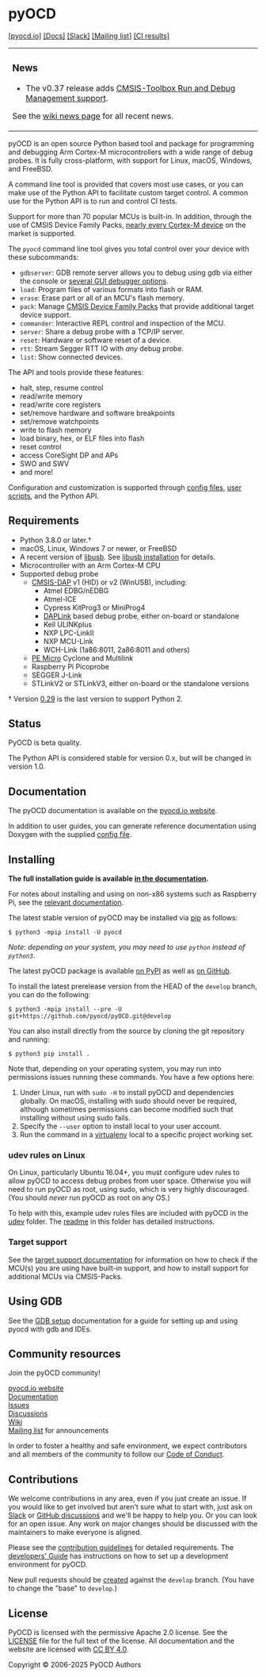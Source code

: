 pyOCD
=====

[\[pyocd.io\]](https://pyocd.io/) [\[Docs\]](https://pyocd.io/docs) [\[Slack\]](https://join.slack.com/t/pyocd/shared_invite/zt-wmy3zvg5-nRLj1GBWYh708TVfIx9Llg) [\[Mailing list\]](https://groups.google.com/g/pyocd) [\[CI results\]](https://dev.azure.com/pyocd/pyocd/_build?definitionId=1&_a=summary)

<table><tr><td>

### News

- The v0.37 release adds [CMSIS-Toolbox Run and Debug Management support](https://pyocd.io/docs/target_support.html).

See the [wiki news page](https://github.com/pyocd/pyOCD/wiki/News) for all recent news.

</td></tr></table>

pyOCD is an open source Python based tool and package for programming and debugging Arm Cortex-M microcontrollers
with a wide range of debug probes. It is fully cross-platform, with support for Linux, macOS, Windows, and FreeBSD.

A command line tool is provided that covers most use cases, or you can make use of the Python
API to facilitate custom target control. A common use for the Python API is to run and control CI
tests.

Support for more than 70 popular MCUs is built-in. In addition, through the use of CMSIS Device
Family Packs, [nearly every Cortex-M device](https://www.keil.com/dd2/pack/) on the market is supported.

The `pyocd` command line tool gives you total control over your device with these subcommands:

- `gdbserver`: GDB remote server allows you to debug using gdb via either the console or
    [several GUI debugger options](https://pyocd.io/docs/gdb_setup).
- `load`: Program files of various formats into flash or RAM.
- `erase`: Erase part or all of an MCU's flash memory.
- `pack`: Manage [CMSIS Device Family Packs](https://open-cmsis-pack.github.io/Open-CMSIS-Pack-Spec/main/html/index.html)
    that provide additional target device support.
- `commander`: Interactive REPL control and inspection of the MCU.
- `server`: Share a debug probe with a TCP/IP server.
- `reset`: Hardware or software reset of a device.
- `rtt`: Stream Segger RTT IO with _any_ debug probe.
- `list`: Show connected devices.

The API and tools provide these features:

-  halt, step, resume control
-  read/write memory
-  read/write core registers
-  set/remove hardware and software breakpoints
-  set/remove watchpoints
-  write to flash memory
-  load binary, hex, or ELF files into flash
-  reset control
-  access CoreSight DP and APs
-  SWO and SWV
-  and more!

Configuration and customization is supported through [config files](https://pyocd.io/docs/configuration),
[user scripts](https://pyocd.io/docs/user_scripts), and the Python API.


Requirements
------------

- Python 3.8.0 or later.†
- macOS, Linux, Windows 7 or newer, or FreeBSD
- A recent version of [libusb](https://libusb.info/). See [libusb installation](#libusb-installation) for details.
- Microcontroller with an Arm Cortex-M CPU
- Supported debug probe
  - [CMSIS-DAP](https://arm-software.github.io/CMSIS_5/DAP/html/index.html) v1 (HID) or v2 (WinUSB), including:
    - Atmel EDBG/nEDBG
    - Atmel-ICE
    - Cypress KitProg3 or MiniProg4
    - [DAPLink](https://github.com/ARMmbed/DAPLink) based debug probe, either on-board or standalone
    - Keil ULINKplus
    - NXP LPC-LinkII
    - NXP MCU-Link
    - WCH-Link (1a86:8011, 2a86:8011 and others)
  - [PE Micro](https://pemicro.com/) Cyclone and Multilink
  - Raspberry Pi Picoprobe
  - SEGGER J-Link
  - STLinkV2 or STLinkV3, either on-board or the standalone versions

† Version [0.29](https://github.com/pyocd/pyOCD/releases/tag/v0.29.0) is the last version to support Python 2.

Status
------

PyOCD is beta quality.

The Python API is considered stable for version 0.x, but will be changed in version 1.0.


Documentation
-------------

The pyOCD documentation is available on the [pyocd.io website](https://pyocd.io/docs).

In addition to user guides, you can generate reference documentation using Doxygen with the
supplied [config file](docs/Doxyfile).


Installing
----------

**The full installation guide is available [in the documentation](https://pyocd.io/docs/installing).**

For notes about installing and using on non-x86 systems such as Raspberry Pi, see the
[relevant documentation](https://pyocd.io/docs/installing_on_non_x86).

The latest stable version of pyOCD may be installed via [pip](https://pip.pypa.io/en/stable/index.html)
as follows:

```
$ python3 -mpip install -U pyocd
```

_Note: depending on your system, you may need to use `python` instead of `python3`._

The latest pyOCD package is available [on PyPI](https://pypi.python.org/pypi/pyOCD/) as well as
[on GitHub](https://github.com/pyocd/pyOCD/releases).

To install the latest prerelease version from the HEAD of the `develop` branch, you can do
the following:

```
$ python3 -mpip install --pre -U git+https://github.com/pyocd/pyOCD.git@develop
```

You can also install directly from the source by cloning the git repository and running:

```
$ python3 pip install .
```

Note that, depending on your operating system, you may run into permissions issues running these commands.
You have a few options here:

1. Under Linux, run with `sudo -H` to install pyOCD and dependencies globally. On macOS, installing with sudo
    should never be required, although sometimes permissions can become modified such that installing without
    using sudo fails.
3. Specify the `--user` option to install local to your user account.
4. Run the command in a [virtualenv](https://virtualenv.pypa.io/en/latest/)
   local to a specific project working set.

### udev rules on Linux

On Linux, particularly Ubuntu 16.04+, you must configure udev rules to allow pyOCD to access debug
probes from user space. Otherwise you will need to run pyOCD as root, using sudo, which is very
highly discouraged. (You should _never_ run pyOCD as root on any OS.)

To help with this, example udev rules files are included with pyOCD in the
[udev](https://github.com/pyocd/pyOCD/tree/main/udev) folder. The
[readme](https://github.com/pyocd/pyOCD/tree/main/udev/README.md) in this folder has detailed
instructions.

### Target support

See the [target support documentation](https://pyocd.io/docs/target_support) for information on how to check if
the MCU(s) you are using have built-in support, and how to install support for additional MCUs via
CMSIS-Packs.


Using GDB
---------

See the [GDB setup](https://pyocd.io/docs/gdb_setup) documentation for a guide for setting up
and using pyocd with gdb and IDEs.


Community resources
-------------------

Join the pyOCD community!

[pyocd.io website](https://pyocd.io) \
[Documentation](https://pyocd.io/docs) \
[Issues](https://github.com/pyocd/pyOCD/issues) \
[Discussions](https://github.com/pyocd/pyOCD/discussions) \
[Wiki](https://github.com/pyocd/pyOCD/wiki) \
[Mailing list](https://groups.google.com/g/pyocd) for announcements

In order to foster a healthy and safe environment, we expect contributors and all members of the community to
follow our [Code of Conduct](https://github.com/pyocd/pyOCD/tree/main/CODE_OF_CONDUCT.md).


Contributions
-------------

We welcome contributions in any area, even if you just create an issue. If you would like to get involved but
aren't sure what to start with, just ask on
[Slack](https://join.slack.com/t/pyocd/shared_invite/zt-zqjv6zr5-ZfGAXl_mFCGGmFlB_8riHA) or [GitHub
discussions](https://github.com/pyocd/pyOCD/discussions) and we'll be happy to help you. Or you can look for
an open issue. Any work on major changes should be discussed with the maintainers to make everyone is aligned.

Please see the [contribution guidelines](https://github.com/pyocd/pyOCD/tree/main/CONTRIBUTING.md) for detailed requirements. The [developers'
Guide](https://pyocd.io/docs/developers_guide) has instructions on how to set up a development environment for pyOCD.

New pull requests should be [created](https://github.com/pyocd/pyOCD/pull/new) against the `develop` branch. (You have to change the "base" to `develop`.)


License
-------

PyOCD is licensed with the permissive Apache 2.0 license. See the
[LICENSE](https://github.com/pyocd/pyOCD/tree/main/LICENSE) file for the full text of the license. All
documentation and the website are licensed with [CC BY 4.0](https://creativecommons.org/licenses/by/4.0/).

Copyright © 2006-2025 PyOCD Authors

